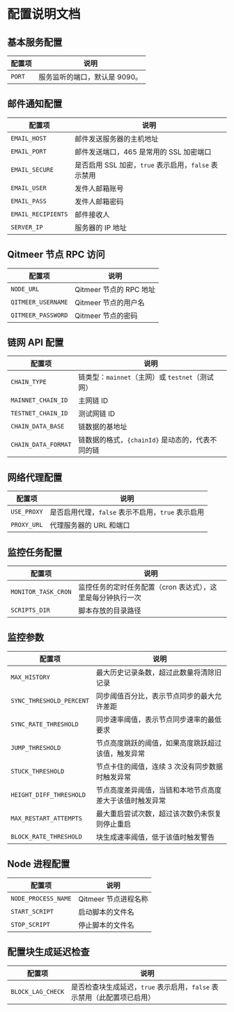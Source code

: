 # 配置说明文档

## 基本服务配置

| 配置项   | 说明                          |
|----------|-------------------------------|
| `PORT`   | 服务监听的端口，默认是 9090。  |

## 邮件通知配置

| 配置项          | 说明                                                      |
|-----------------|-----------------------------------------------------------|
| `EMAIL_HOST`    | 邮件发送服务器的主机地址                                    |
| `EMAIL_PORT`    | 邮件发送端口，465 是常用的 SSL 加密端口                    |
| `EMAIL_SECURE`  | 是否启用 SSL 加密，`true` 表示启用，`false` 表示禁用      |
| `EMAIL_USER`    | 发件人邮箱账号                                            |
| `EMAIL_PASS`    | 发件人邮箱密码                                            |
| `EMAIL_RECIPIENTS` | 邮件接收人                                              |
| `SERVER_IP`     | 服务器的 IP 地址                                           |

## Qitmeer 节点 RPC 访问

| 配置项           | 说明                                                      |
|------------------|-----------------------------------------------------------|
| `NODE_URL`       | Qitmeer 节点的 RPC 地址                                    |
| `QITMEER_USERNAME` | Qitmeer 节点的用户名                                       |
| `QITMEER_PASSWORD` | Qitmeer 节点的密码                                       |

## 链网 API 配置

| 配置项             | 说明                                                       |
|--------------------|------------------------------------------------------------|
| `CHAIN_TYPE`       | 链类型：`mainnet`（主网）或 `testnet`（测试网）            |
| `MAINNET_CHAIN_ID` | 主网链 ID                                                  |
| `TESTNET_CHAIN_ID` | 测试网链 ID                                                |
| `CHAIN_DATA_BASE`  | 链数据的基地址                                             |
| `CHAIN_DATA_FORMAT` | 链数据的格式，`{chainId}` 是动态的，代表不同的链           |

## 网络代理配置

| 配置项       | 说明                                          |
|--------------|-----------------------------------------------|
| `USE_PROXY`  | 是否启用代理，`false` 表示不启用，`true` 表示启用 |
| `PROXY_URL`  | 代理服务器的 URL 和端口                        |

## 监控任务配置

| 配置项             | 说明                              |
|--------------------|-----------------------------------|
| `MONITOR_TASK_CRON`| 监控任务的定时任务配置（cron 表达式），这里是每分钟执行一次 |
| `SCRIPTS_DIR`      | 脚本存放的目录路径                |

## 监控参数

| 配置项                     | 说明                                                       |
|----------------------------|------------------------------------------------------------|
| `MAX_HISTORY`              | 最大历史记录条数，超过此数量将清除旧记录                   |
| `SYNC_THRESHOLD_PERCENT`   | 同步阈值百分比，表示节点同步的最大允许差距                 |
| `SYNC_RATE_THRESHOLD`      | 同步速率阈值，表示节点同步速率的最低要求                   |
| `JUMP_THRESHOLD`           | 节点高度跳跃的阈值，如果高度跳跃超过该值，触发异常         |
| `STUCK_THRESHOLD`          | 节点卡住的阈值，连续 3 次没有同步数据时触发异常           |
| `HEIGHT_DIFF_THRESHOLD`    | 节点高度差异阈值，当链和本地节点高度差大于该值时触发异常  |
| `MAX_RESTART_ATTEMPTS`     | 最大重启尝试次数，超过该次数仍未恢复则停止重启             |
| `BLOCK_RATE_THRESHOLD`     | 块生成速率阈值，低于该值时触发警告                         |

## Node 进程配置

| 配置项               | 说明                                 |
|----------------------|--------------------------------------|
| `NODE_PROCESS_NAME`  | Qitmeer 节点进程名称                  |
| `START_SCRIPT`       | 启动脚本的文件名                     |
| `STOP_SCRIPT`        | 停止脚本的文件名                     |

## 配置块生成延迟检查

| 配置项               | 说明                                 |
|----------------------|--------------------------------------|
| `BLOCK_LAG_CHECK`    | 是否检查块生成延迟，`true` 表示启用，`false` 表示禁用（此配置项已启用） |
 